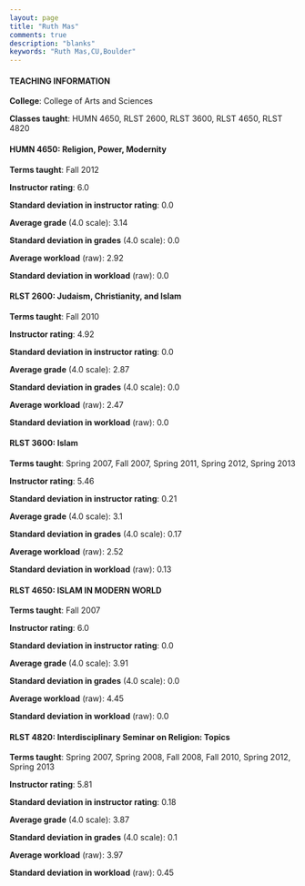 ```yaml
---
layout: page
title: "Ruth Mas" 
comments: true
description: "blanks"
keywords: "Ruth Mas,CU,Boulder"
---
```

<head>
<script src="https://ajax.googleapis.com/ajax/libs/jquery/2.1.3/jquery.min.js"></script>
<script src="https://dl.dropboxusercontent.com/s/pc42nxpaw1ea4o9/highcharts.js?dl=0"></script>
<!-- <script src="../assets/js/highcharts.js"></script> -->
<style type="text/css">@font-face {
	font-family: "Bebas Neue";
	src: url(https://www.filehosting.org/file/details/544349/BebasNeue Regular.otf) format("opentype");
	}
	h1.Bebas { 
		font-family: "Bebas Neue", Verdana, Tahoma;
	}
</style>
</head>
	   
#### TEACHING INFORMATION

**College**: College of Arts and Sciences

**Classes taught**: HUMN 4650, RLST 2600, RLST 3600, RLST 4650, RLST 4820

#### HUMN 4650: Religion, Power, Modernity

**Terms taught**: Fall 2012

**Instructor rating**: 6.0

**Standard deviation in instructor rating**: 0.0

**Average grade** (4.0 scale): 3.14

**Standard deviation in grades** (4.0 scale): 0.0

**Average workload** (raw): 2.92

**Standard deviation in workload** (raw): 0.0

#### RLST 2600: Judaism, Christianity, and Islam

**Terms taught**: Fall 2010

**Instructor rating**: 4.92

**Standard deviation in instructor rating**: 0.0

**Average grade** (4.0 scale): 2.87

**Standard deviation in grades** (4.0 scale): 0.0

**Average workload** (raw): 2.47

**Standard deviation in workload** (raw): 0.0

#### RLST 3600: Islam

**Terms taught**: Spring 2007, Fall 2007, Spring 2011, Spring 2012, Spring 2013

**Instructor rating**: 5.46

**Standard deviation in instructor rating**: 0.21

**Average grade** (4.0 scale): 3.1

**Standard deviation in grades** (4.0 scale): 0.17

**Average workload** (raw): 2.52

**Standard deviation in workload** (raw): 0.13

#### RLST 4650: ISLAM IN MODERN WORLD

**Terms taught**: Fall 2007

**Instructor rating**: 6.0

**Standard deviation in instructor rating**: 0.0

**Average grade** (4.0 scale): 3.91

**Standard deviation in grades** (4.0 scale): 0.0

**Average workload** (raw): 4.45

**Standard deviation in workload** (raw): 0.0

#### RLST 4820: Interdisciplinary Seminar on Religion: Topics

**Terms taught**: Spring 2007, Spring 2008, Fall 2008, Fall 2010, Spring 2012, Spring 2013

**Instructor rating**: 5.81

**Standard deviation in instructor rating**: 0.18

**Average grade** (4.0 scale): 3.87

**Standard deviation in grades** (4.0 scale): 0.1

**Average workload** (raw): 3.97

**Standard deviation in workload** (raw): 0.45


